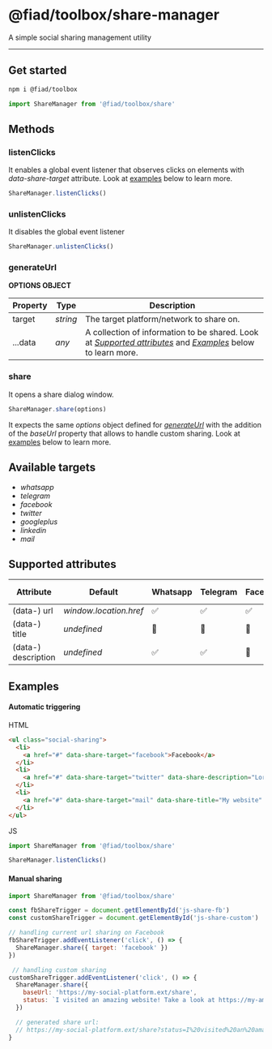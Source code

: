 # @fiad/toolbox/share-manager

A simple social sharing management utility

---

## Get started

```sh
npm i @fiad/toolbox
```

```js
import ShareManager from '@fiad/toolbox/share'
```

## Methods

### listenClicks

It enables a global event listener that observes clicks on elements with *data-share-target* attribute. Look at [examples](#examples) below to learn more.

```js
ShareManager.listenClicks()
```


### unlistenClicks

It disables the global event listener

```js
ShareManager.unlistenClicks()
```


### generateUrl

__OPTIONS OBJECT__

| Property | Type | Description |
| --- | --- | --- |
| target | *string* | The target platform/network to share on. |
| ...data | *any* | A collection of information to be shared. Look at *[Supported attributes](#supported-attributes)* and *[Examples](#examples)* below to learn more. |

### share

It opens a share dialog window.

```js
ShareManager.share(options)
```

It expects the same *options* object defined for *[generateUrl](#generateUrl)* with the addition of the *baseUrl* property that allows to handle custom sharing. Look at [examples](#examples) below to learn more.


## Available targets

- *whatsapp*
- *telegram*
- *facebook*
- *twitter*
- *googleplus*
- *linkedin*
- *mail*

## Supported attributes
| Attribute | Default | Whatsapp | Telegram | Facebook | Twitter | Google+ | LinkedIn | E-mail |
| --- | --- | --- | --- | --- | --- | --- | --- | --- |
| (data-) url | *window.location.href* | ✅ | ✅ | ✅ | ✅ | ✅ | ✅ | ✅ |
| (data-) title | *undefined* | 🚫 | 🚫 | 🚫 | 🚫 | 🚫 | ✅ | ✅ |
| (data-) description | *undefined* | ✅ | ✅ | 🚫 | ✅ | 🚫 | ✅ | ✅ |


## Examples

#### Automatic triggering

HTML

```html
<ul class="social-sharing">
  <li>
    <a href="#" data-share-target="facebook">Facebook</a>
  </li>
  <li>
    <a href="#" data-share-target="twitter" data-share-description="Lorem ispum">Twitter</a>
  </li>
  <li>
    <a href="#" data-share-target="mail" data-share-title="My website" data-share-description="Lorem ispum">E-mail</a>
  </li>
</ul>
```

JS

```js
import ShareManager from '@fiad/toolbox/share'

ShareManager.listenClicks()
```

#### Manual sharing

```js
import ShareManager from '@fiad/toolbox/share'

const fbShareTrigger = document.getElementById('js-share-fb')
const customShareTrigger = document.getElementById('js-share-custom')

// handling current url sharing on Facebook
fbShareTrigger.addEventListener('click', () => {
  ShareManager.share({ target: 'facebook' })
})

 // handling custom sharing
customShareTrigger.addEventListener('click', () => {
  ShareManager.share({
    baseUrl: 'https://my-social-platform.ext/share',
    status: `I visited an amazing website! Take a look at https://my-amazing-website.ext`
  })

  // generated share url:
  // https://my-social-platform.ext/share?status=I%20visited%20an%20amazing%20website!%20Take%20a%20look%20at%20https%3A%2F%2Fmy-amazing-website.ext
}
```
